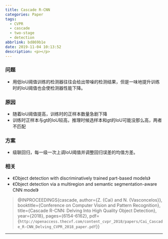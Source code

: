 ```yaml
---
title: Cascade R-CNN
categories: Paper
tags:
  - CVPR
  - cascade
  - two-stage
  - detection
abbrlink: bd869b1e
date: 2019-11-04 10:13:52
description: <p></p>
---
```


### 问题

- 用低IoU阈值训练的检测器往往会给出带噪的检测结果，但是一味地提升训练时的IoU阈值也会使检测器性能下降。

### 原因

- 随着IoU阈值提高，训练时的正样本数量急剧下降
- 训练时正样本与gt的IoU较高，推理时候选样本和gt的IoU可能没那么高，两者不匹配

### 方案

- 级联回归，每一级一次上调IoU阈值并调整回归误差的均值方差。

### 相关

- 《Object detection with discriminatively trained part-based models》
- 《Object detection via a multiregion and semantic segmentation-aware CNN model》

>@INPROCEEDINGS{cascade,
>  author={Z. {Cai} and N. {Vasconcelos}},
>  booktitle={Conference on Computer Vision and Pattern Recognition}, 
>  title={Cascade R-CNN: Delving Into High Quality Object Detection}, 
>  year={2018},
>  pages={6154-6162},
>  pdf={`http://openaccess.thecvf.com/content_cvpr_2018/papers/Cai_Cascade_R-CNN_Delving_CVPR_2018_paper.pdf`}}
---

